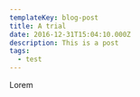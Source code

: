 ```yaml
---
templateKey: blog-post
title: A trial
date: 2016-12-31T15:04:10.000Z
description: This is a post
tags:
  - test
---
```

Lorem
